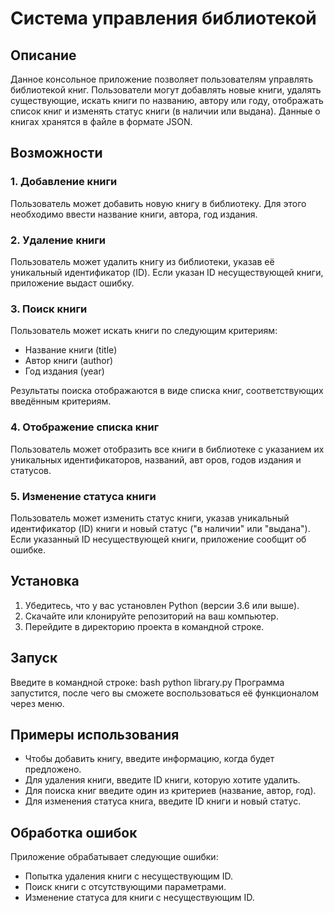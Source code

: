 # Система управления библиотекой

## Описание

Данное консольное приложение позволяет пользователям управлять библиотекой книг. Пользователи могут добавлять новые книги, удалять существующие, искать книги по названию, автору или году, отображать список книг и изменять статус книги (в наличии или выдана). Данные о книгах хранятся в файле в формате JSON.

## Возможности

### 1. Добавление книги
Пользователь может добавить новую книгу в библиотеку. Для этого необходимо ввести название книги, автора, год издания.

### 2. Удаление книги
Пользователь может удалить книгу из библиотеки, указав её уникальный идентификатор (ID). Если указан ID несуществующей книги, приложение выдаст ошибку.

### 3. Поиск книги
Пользователь может искать книги по следующим критериям:
- Название книги (title)
- Автор книги (author)
- Год издания (year)

Результаты поиска отображаются в виде списка книг, соответствующих введённым критериям.

### 4. Отображение списка книг
Пользователь может отобразить все книги в библиотеке с указанием их уникальных идентификаторов, названий, авт
оров, годов издания и статусов.

### 5. Изменение статуса книги
Пользователь может изменить статус книги, указав уникальный идентификатор (ID) книги и новый статус ("в наличии" или "выдана"). Если указанный ID несуществующей книги, приложение сообщит об ошибке.

## Установка

1. Убедитесь, что у вас установлен Python (версии 3.6 или выше).
2. Скачайте или клонируйте репозиторий на ваш компьютер.
3. Перейдите в директорию проекта в командной строке.

## Запуск

Введите в командной строке:
bash
python library.py
Программа запустится, после чего вы сможете воспользоваться её функционалом через меню.

## Примеры использования

- Чтобы добавить книгу, введите информацию, когда будет предложено.
- Для удаления книги, введите ID книги, которую хотите удалить.
- Для поиска книг введите один из критериев (название, автор, год).
- Для изменения статуса книга, введите ID книги и новый статус.

## Обработка ошибок

Приложение обрабатывает следующие ошибки:
- Попытка удаления книги с несуществующим ID.
- Поиск книги с отсутствующими параметрами.
- Изменение статуса для книги с несуществующим ID.


